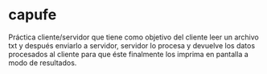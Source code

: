 # capufe
Práctica cliente/servidor que tiene como objetivo del cliente leer un archivo txt y después enviarlo a servidor, servidor lo procesa y devuelve los datos procesados al cliente para que éste finalmente los imprima en pantalla a modo de resultados.

